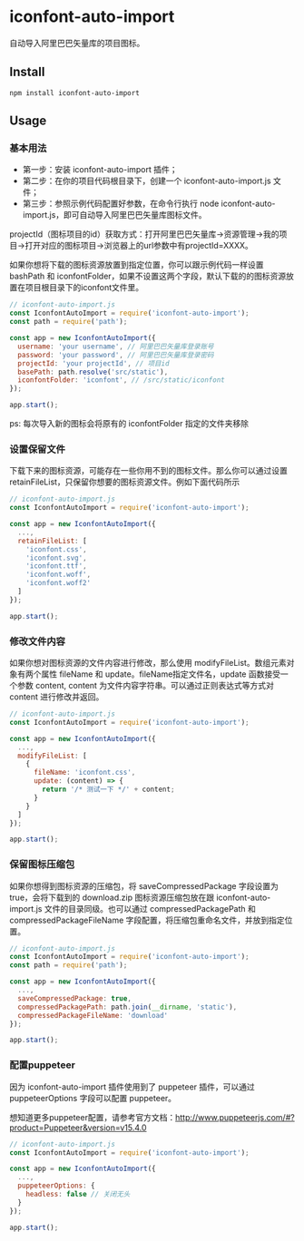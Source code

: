 # iconfont-auto-import

自动导入阿里巴巴矢量库的项目图标。

## Install
```
npm install iconfont-auto-import
```

## Usage

### 基本用法

- 第一步：安装 iconfont-auto-import 插件；
- 第二步：在你的项目代码根目录下，创建一个 iconfont-auto-import.js 文件；
- 第三步：参照示例代码配置好参数，在命令行执行 node iconfont-auto-import.js，即可自动导入阿里巴巴矢量库图标文件。

projectId（图标项目的id）获取方式：打开阿里巴巴矢量库->资源管理->我的项目->打开对应的图标项目->浏览器上的url参数中有projectId=XXXX。

如果你想将下载的图标资源放置到指定位置，你可以跟示例代码一样设置 bashPath 和 iconfontFolder，如果不设置这两个字段，默认下载的的图标资源放置在项目根目录下的iconfont文件里。

```javascript
// iconfont-auto-import.js
const IconfontAutoImport = require('iconfont-auto-import');
const path = require('path');

const app = new IconfontAutoImport({
  username: 'your username', // 阿里巴巴矢量库登录账号
  password: 'your password', // 阿里巴巴矢量库登录密码
  projectId: 'your projectId', // 项目id
  basePath: path.resolve('src/static'),
  iconfontFolder: 'iconfont', // /src/static/iconfont
});

app.start();
```
ps: 每次导入新的图标会将原有的 iconfontFolder 指定的文件夹移除
### 设置保留文件

下载下来的图标资源，可能存在一些你用不到的图标文件。那么你可以通过设置 retainFileList，只保留你想要的图标资源文件。例如下面代码所示

```javascript
// iconfont-auto-import.js
const IconfontAutoImport = require('iconfont-auto-import');

const app = new IconfontAutoImport({
  ...,
  retainFileList: [
    'iconfont.css',
    'iconfont.svg',
    'iconfont.ttf',
    'iconfont.woff',
    'iconfont.woff2'
  ]
});

app.start();
```

### 修改文件内容

如果你想对图标资源的文件内容进行修改，那么使用 modifyFileList。数组元素对象有两个属性 fileName 和 update。fileName指定文件名，update 函数接受一个参数 content, content 为文件内容字符串。可以通过正则表达式等方式对 content 进行修改并返回。

```javascript
// iconfont-auto-import.js
const IconfontAutoImport = require('iconfont-auto-import');

const app = new IconfontAutoImport({
  ...,
  modifyFileList: [
    {
      fileName: 'iconfont.css',
      update: (content) => {
        return '/* 测试一下 */' + content;
      }
    }
  ]
});

app.start();
```

### 保留图标压缩包

如果你想得到图标资源的压缩包，将 saveCompressedPackage 字段设置为 true，会将下载到的 download.zip 图标资源压缩包放在跟 iconfont-auto-import.js 文件的目录同级。也可以通过 compressedPackagePath 和 compressedPackageFileName 字段配置，将压缩包重命名文件，并放到指定位置。

```javascript
// iconfont-auto-import.js
const IconfontAutoImport = require('iconfont-auto-import');
const path = require('path');

const app = new IconfontAutoImport({
  ...,
  saveCompressedPackage: true,
  compressedPackagePath: path.join(__dirname, 'static'),
  compressedPackageFileName: 'download'
});

app.start();
```

### 配置puppeteer

因为 iconfont-auto-import 插件使用到了 puppeteer 插件，可以通过 puppeteerOptions 字段可以配置 puppeteer。

想知道更多puppeteer配置，请参考官方文档：http://www.puppeteerjs.com/#?product=Puppeteer&version=v15.4.0

```javascript
// iconfont-auto-import.js
const IconfontAutoImport = require('iconfont-auto-import');

const app = new IconfontAutoImport({
  ...,
  puppeteerOptions: {
    headless: false // 关闭无头
  }
});

app.start();
```